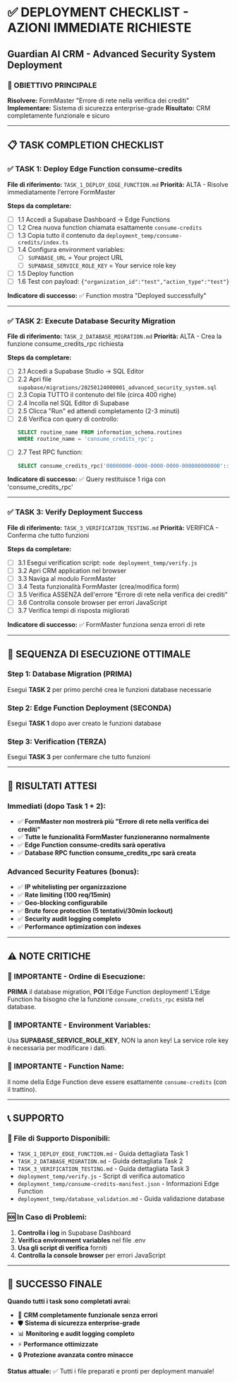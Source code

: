 # ✅ DEPLOYMENT CHECKLIST - AZIONI IMMEDIATE RICHIESTE

## Guardian AI CRM - Advanced Security System Deployment

### 🎯 OBIETTIVO PRINCIPALE

**Risolvere:** FormMaster "Errore di rete nella verifica dei crediti"
**Implementare:** Sistema di sicurezza enterprise-grade
**Risultato:** CRM completamente funzionale e sicuro

---

## 📋 TASK COMPLETION CHECKLIST

### ✅ TASK 1: Deploy Edge Function consume-credits

**File di riferimento:** `TASK_1_DEPLOY_EDGE_FUNCTION.md`
**Priorità:** ALTA - Risolve immediatamente l'errore FormMaster

**Steps da completare:**

- [ ] 1.1 Accedi a Supabase Dashboard → Edge Functions
- [ ] 1.2 Crea nuova function chiamata esattamente `consume-credits`
- [ ] 1.3 Copia tutto il contenuto da `deployment_temp/consume-credits/index.ts`
- [ ] 1.4 Configura environment variables:
  - [ ] `SUPABASE_URL` = Your project URL
  - [ ] `SUPABASE_SERVICE_ROLE_KEY` = Your service role key
- [ ] 1.5 Deploy function
- [ ] 1.6 Test con payload: `{"organization_id":"test","action_type":"test"}`

**Indicatore di successo:** ✅ Function mostra "Deployed successfully"

---

### ✅ TASK 2: Execute Database Security Migration

**File di riferimento:** `TASK_2_DATABASE_MIGRATION.md`
**Priorità:** ALTA - Crea la funzione consume_credits_rpc richiesta

**Steps da completare:**

- [ ] 2.1 Accedi a Supabase Studio → SQL Editor
- [ ] 2.2 Apri file `supabase/migrations/20250124000001_advanced_security_system.sql`
- [ ] 2.3 Copia TUTTO il contenuto del file (circa 400 righe)
- [ ] 2.4 Incolla nel SQL Editor di Supabase
- [ ] 2.5 Clicca "Run" ed attendi completamento (2-3 minuti)
- [ ] 2.6 Verifica con query di controllo:
  ```sql
  SELECT routine_name FROM information_schema.routines
  WHERE routine_name = 'consume_credits_rpc';
  ```
- [ ] 2.7 Test RPC function:
  ```sql
  SELECT consume_credits_rpc('00000000-0000-0000-0000-000000000000'::uuid, 'test');
  ```

**Indicatore di successo:** ✅ Query restituisce 1 riga con 'consume_credits_rpc'

---

### ✅ TASK 3: Verify Deployment Success

**File di riferimento:** `TASK_3_VERIFICATION_TESTING.md`
**Priorità:** VERIFICA - Conferma che tutto funzioni

**Steps da completare:**

- [ ] 3.1 Esegui verification script: `node deployment_temp/verify.js`
- [ ] 3.2 Apri CRM application nel browser
- [ ] 3.3 Naviga al modulo FormMaster
- [ ] 3.4 Testa funzionalità FormMaster (crea/modifica form)
- [ ] 3.5 Verifica ASSENZA dell'errore "Errore di rete nella verifica dei crediti"
- [ ] 3.6 Controlla console browser per errori JavaScript
- [ ] 3.7 Verifica tempi di risposta migliorati

**Indicatore di successo:** ✅ FormMaster funziona senza errori di rete

---

## 🚀 SEQUENZA DI ESECUZIONE OTTIMALE

### Step 1: Database Migration (PRIMA)

Esegui **TASK 2** per primo perché crea le funzioni database necessarie

### Step 2: Edge Function Deployment (SECONDA)

Esegui **TASK 1** dopo aver creato le funzioni database

### Step 3: Verification (TERZA)

Esegui **TASK 3** per confermare che tutto funzioni

---

## 🎯 RISULTATI ATTESI

### Immediati (dopo Task 1 + 2):

- ✅ **FormMaster non mostrerà più "Errore di rete nella verifica dei crediti"**
- ✅ **Tutte le funzionalità FormMaster funzioneranno normalmente**
- ✅ **Edge Function consume-credits sarà operativa**
- ✅ **Database RPC function consume_credits_rpc sarà creata**

### Advanced Security Features (bonus):

- ✅ **IP whitelisting per organizzazione**
- ✅ **Rate limiting (100 req/15min)**
- ✅ **Geo-blocking configurabile**
- ✅ **Brute force protection (5 tentativi/30min lockout)**
- ✅ **Security audit logging completo**
- ✅ **Performance optimization con indexes**

---

## ⚠️ NOTE CRITICHE

### 🔴 IMPORTANTE - Ordine di Esecuzione:

**PRIMA** il database migration, **POI** l'Edge Function deployment!
L'Edge Function ha bisogno che la funzione `consume_credits_rpc` esista nel database.

### 🔴 IMPORTANTE - Environment Variables:

Usa **SUPABASE_SERVICE_ROLE_KEY**, NON la anon key!
La service role key è necessaria per modificare i dati.

### 🔴 IMPORTANTE - Function Name:

Il nome della Edge Function deve essere esattamente `consume-credits` (con il trattino).

---

## 📞 SUPPORTO

### 📁 File di Supporto Disponibili:

- `TASK_1_DEPLOY_EDGE_FUNCTION.md` - Guida dettagliata Task 1
- `TASK_2_DATABASE_MIGRATION.md` - Guida dettagliata Task 2
- `TASK_3_VERIFICATION_TESTING.md` - Guida dettagliata Task 3
- `deployment_temp/verify.js` - Script di verifica automatico
- `deployment_temp/consume-credits-manifest.json` - Informazioni Edge Function
- `deployment_temp/database_validation.md` - Guida validazione database

### 🆘 In Caso di Problemi:

1. **Controlla i log** in Supabase Dashboard
2. **Verifica environment variables** nel file .env
3. **Usa gli script di verifica** forniti
4. **Controlla la console browser** per errori JavaScript

---

## 🎉 SUCCESSO FINALE

**Quando tutti i task sono completati avrai:**

- 🚀 **CRM completamente funzionale senza errori**
- 🛡️ **Sistema di sicurezza enterprise-grade**
- 📊 **Monitoring e audit logging completo**
- ⚡ **Performance ottimizzate**
- 🔒 **Protezione avanzata contro minacce**

**Status attuale:** ✅ Tutti i file preparati e pronti per deployment manuale!
